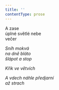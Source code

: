 ```yaml
---
title: ''
contentType: prose
---
```


<section>

A zase  
úplné světlé nebe  
večer

_Sníh mokvá  
na dně bláto  
šlápot a stop_

</section>

<section>

_Křik ve větvích_

</section>

<section>

_A vdech náhle předjarní  
až strach_

</section>
